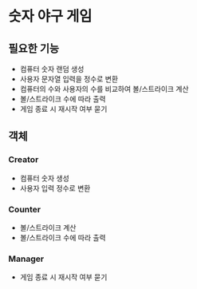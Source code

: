 # 숫자 야구 게임

## 필요한 기능

- 컴퓨터 숫자 랜덤 생성
- 사용자 문자열 입력을 정수로 변환
- 컴퓨터의 수와 사용자의 수를 비교하여 볼/스트라이크 계산
- 볼/스트라이크 수에 따라 출력
- 게임 종료 시 재시작 여부 묻기

## 객체

### Creator

- 컴퓨터 숫자 생성
- 사용자 입력 정수로 변환

### Counter

* 볼/스트라이크 계산
* 볼/스트라이크 수에 따라 출력

### Manager

- 게임 종료 시 재시작 여부 묻기
